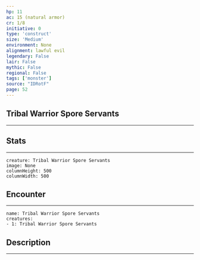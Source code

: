 ```yaml
---
hp: 11
ac: 15 (natural armor)
cr: 1/8
initiative: 0
type: 'construct'    
size: 'Medium'
environment: None
alignment: lawful evil
legendary: False
lair: False
mythic: False
regional: False
tags: ['monster']
source: "IDRotF"
page: 52
---
```


## Tribal Warrior Spore Servants
---



## Stats
---

```statblock
creature: Tribal Warrior Spore Servants
image: None
columnHeight: 500
columnWidth: 500
```

## Encounter
---

```encounter-table
name: Tribal Warrior Spore Servants
creatures:
- 1: Tribal Warrior Spore Servants
```

## Description
---





